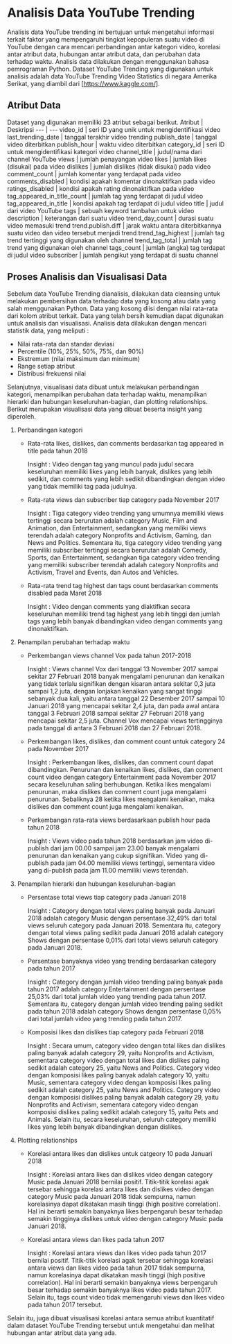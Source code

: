 # Analisis Data YouTube Trending
Analisis data YouTube trending ini bertujuan untuk mengetahui informasi terkait faktor yang mempengaruhi tingkat kepopuleran suatu video di YouTube dengan cara mencari perbandingan antar kategori video, korelasi antar atribut data, hubungan antar atribut data, dan perubahan data terhadap waktu. Analisis data dilakukan dengan menggunakan bahasa pemrograman Python. Dataset YouTube Trending yang digunakan untuk analisis adalah data YouTube Trending Video Statistics di negara Amerika Serikat, yang diambil dari [https://www.kaggle.com/]. 

## Atribut Data
Dataset yang digunakan memiliki 23 atribut sebagai berikut.
Atribut | Deskripsi
--- | ---
video_id | seri ID yang unik untuk mengidentifikasi video
last_trending_date | tanggal terakhir video trending
publish_date | tanggal video diterbitkan
publish_hour | waktu video diterbitkan
category_id | seri ID untuk mengidentifikasi kategori video
channel_title | judul/nama dari channel YouTube
views | jumlah penayangan video
likes | jumlah likes (disukai) pada video
dislikes | jumlah dislikes (tidak disukai) pada video
comment_count | jumlah komentar yang terdapat pada video
comments_disabled | kondisi apakah komentar dinonaktifkan pada video
ratings_disabled | kondisi apakah rating dinonaktifkan pada video
tag_appeared_in_title_count | jumlah tag yang terdapat di judul video
tag_appeared_in_title | kondisi apakah tag terdapat di judul video
title | judul dari video YouTube
tags | sebuah keyword tambahan untuk video
description | keterangan dari suatu video
trend_day_count | durasi suatu video memasuki trend
trend.publish.diff | jarak waktu antara diterbitkannya suatu video dan video tersebut menjadi trend
trend_tag_highest | jumlah tag trend tertinggi yang digunakan oleh channel
trend_tag_total | jumlah tag trend yang digunakan oleh channel
tags_count | jumlah (angka) tag terdapat di judul video
subscriber | jumlah pengikut yang terdapat di suatu channel

## Proses Analisis dan Visualisasi Data
Sebelum data YouTube Trending dianalisis, dilakukan data cleansing untuk melakukan pembersihan data terhadap data yang kosong atau data yang salah menggunakan Python. Data yang kosong diisi dengan nilai rata-rata dari kolom atribut terkait. Data yang telah bersih kemudian dapat digunakan untuk analisis dan visualisasi.
Analisis data dilakukan dengan mencari statistik data, yang meliputi :
- Nilai rata-rata dan standar deviasi
- Percentile (10%, 25%, 50%, 75%, dan 90%)
- Ekstremum (nilai maksimum dan minimum)
- Range setiap atribut
- Distribusi frekuensi nilai

Selanjutnya, visualisasi data dibuat untuk melakukan perbandingan kategori, menampilkan perubahan data terhadap waktu, menampilkan hierarki dan hubungan keseluruhan-bagian, dan plotting relationships. Berikut merupakan visualisasi data yang dibuat beserta insight yang diperoleh.
1. Perbandingan kategori
   - Rata-rata likes, dislikes, dan comments berdasarkan tag appeared in title pada tahun 2018

     Insight : Video dengan tag yang muncul pada judul secara keseluruhan memiliki likes yang lebih banyak, dislikes yang lebih sedikit, dan comments yang lebih sedikit dibandingkan dengan video yang tidak memiliki tag pada judulnya.
   - Rata-rata views dan subscriber tiap category pada November 2017

     Insight : Tiga  category video trending yang umumnya memiliki views tertinggi secara berurutan adalah category Music, Film and Animation, dan Entertainment, sedangkan yang memiliki views terendah adalah category Nonprofits and Activism, Gaming, dan News and Politics. Sementara itu, tiga category video trending yang memiliki subscriber tertinggi secara berurutan adalah Comedy, Sports, dan Entertainment, sedangkan tiga category video trending yang memiliki subscriber terendah adalah category Nonprofits and Activism, Travel and Events, dan Autos and Vehicles.
   - Rata-rata trend tag highest dan tags count berdasarkan comments disabled pada Maret 2018

     Insight : Video dengan comments yang diaktifkan secara keseluruhan memiliki trend tag highest yang lebih tinggi dan jumlah tags yang lebih banyak dibandingkan video dengan comments yang dinonaktifkan.
2. Penampilan perubahan terhadap waktu
   - Perkembangan views channel Vox pada tahun 2017-2018

     Insight : Views channel Vox dari tanggal 13 November 2017 sampai sekitar 27 Februari 2018 banyak mengalami penurunan dan kenaikan yang tidak terlalu signifikan dengan kisaran antara sekitar 0,3 juta sampai 1,2 juta, dengan lonjakan kenaikan yang sangat tinggi sebanyak dua kali, yaitu antara tanggal 22 Desember 2017 sampai 10 Januari 2018 yang mencapai sekitar 2,4 juta, dan pada awal antara tanggal 3 Februari 2018 sampai sekitar 27 Februari 2018 yang mencapai sekitar 2,5 juta. Channel Vox mencapai views tertingginya pada tanggal di antara 3 Februari 2018 dan 27 Februari 2018.
   - Perkembangan likes, dislikes, dan comment count untuk category 24 pada November 2017

     Insight : Perkembangan likes, dislikes, dan comment count dapat dibandingkan. Penurunan dan kenaikan likes, dislikes, dan comment count video dengan category Entertainment pada November 2017 secara keseluruhan saling berhubungan. Ketika likes mengalami penurunan, maka dislikes dan comment count juga mengalami penurunan. Sebaliknya 28 ketika likes mengalami kenaikan, maka dislikes dan comment count juga mengalami kenaikan.
   - Perkembangan rata-rata views berdasarkaan publish hour pada tahun 2018

     Insight : Views video pada tahun 2018 berdasarkan jam video di-publish dari jam 00.00 sampai jam 23.00 banyak mengalami penurunan dan kenaikan yang cukup signifikan. Video yang di-publish pada jam 04.00 memiliki views tertinggi, sementara video yang di-publish pada jam 11.00 memiliki views terendah.
3. Penampilan hierarki dan hubungan keseluruhan-bagian
   - Persentase total views tiap category pada Januari 2018

     Insight : Category dengan total views paling banyak pada Januari 2018 adalah category Music dengan persentase 32,49% dari total views seluruh category pada Januari 2018. Sementara itu, category dengan total views paling sedikit pada Januari 2018 adalah category Shows dengan persentase 0,01% dari total views seluruh category pada Januari 2018.
   - Persentase banyaknya video yang trending berdasarkan category pada tahun 2017

     Insight : Category dengan jumlah video trending paling banyak pada tahun 2017 adalah category Entertainment dengan persentase 25,03% dari total jumlah video yang trending pada tahun 2017. Sementara itu, category dengan jumlah video trending paling sedikit pada tahun 2018 adalah category Shows dengan persentase 0,05% dari total jumlah video yang trending pada tahun 2017.
   - Komposisi likes dan dislikes tiap category pada Februari 2018

     Insight : Secara umum, category video dengan total likes dan dislikes paling banyak adalah category 29, yaitu Nonprofits and Activism, sementara category video dengan total likes dan dislikes paling sedikit adalah category 25, yaitu News and Politics. Category video dengan komposisi likes paling banyak adalah category 10, yaitu Music, sementara category video dengan komposisi likes paling sedikit adalah category 25, yaitu News and Politics. Category video dengan komposisi dislikes paling banyak adalah category 29, yaitu Nonprofits and Activism, sementara category video dengan komposisi dislikes paling sedikit adalah category 15, yaitu Pets and Animals. Selain itu, secara keseluruhan, seluruh category memiliki likes yang lebih banyak dibandingkan dengan dislikes.
4. Plotting relationships
   - Korelasi antara likes dan dislikes untuk catgeory 10 pada Januari 2018

     Insight : Korelasi antara likes dan dislikes video dengan category Music pada Januari 2018 bernilai positif. Titik-titik  korelasi agak tersebar sehingga korelasi antara likes dan dislikes video dengan category Music pada Januari 2018 tidak sempurna, namun korelasinya dapat dikatakan masih tinggi (high positive correlation). Hal ini berarti semakin banyaknya likes berpengaruh besar terhadap semakin tingginya dislikes untuk video dengan category Music pada Januari 2018.
   - Korelasi antara views dan likes pada tahun 2017

     Insight : Korelasi antara views dan likes video pada tahun 2017 bernilai positif. Titik-titik korelasi agak tersebar sehingga korelasi antara views dan likes video pada tahun 2017 tidak sempurna, namun korelasinya dapat dikatakan masih tinggi (high positive correlation). Hal ini berarti semakin banyaknya views berpengaruh besar terhadap semakin banyaknya likes video pada tahun 2017. Selain itu, tags count video tidak memengaruhi views dan likes video pada tahun 2017 tersebut.

Selain itu, juga dibuat visualisasi korelasi antara semua atribut kuantitatif dalam dataset YouTube Trending tersebut untuk mengetahui dan melihat hubungan antar atribut data yang ada.

